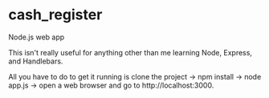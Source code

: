 # cash_register
Node.js web app

This isn't really useful for anything other than me learning Node, Express, and Handlebars.

All you have to do to get it running is clone the project -> npm install -> node app.js -> 
open a web browser and go to http://localhost:3000.
